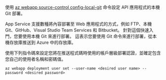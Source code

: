 使用 [az webapp source-control config-local-git](/cli/azure/appservice/web/source-control#config-local-git) 命令設定 API 應用程式的本機 Git 部署。   

App Service 支援數種將內容部署至 Web 應用程式的方式，例如 FTP、本機 Git、GitHub、Visual Studio Team Services 和 Bitbucket。 針對這個快速入門，您要使用本機 Git 來進行部署。 這表示您要使用 Git 命令來進行部署，從本機存放庫推送到 Azure 中的存放庫。  

使用下列指令碼來設定您將在推送程式碼時使用的帳戶層級部署認證，並確定包含您自己的使用者名稱和密碼值。   

```azurecli-interactive
az webapp deployment user set --user-name <desired user name> --password <desired password>
```
